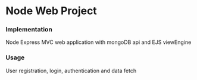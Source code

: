 # Node Web Project

### Implementation
Node Express MVC web application with mongoDB api and EJS viewEngine

### Usage
User registration, login, authentication and data fetch
